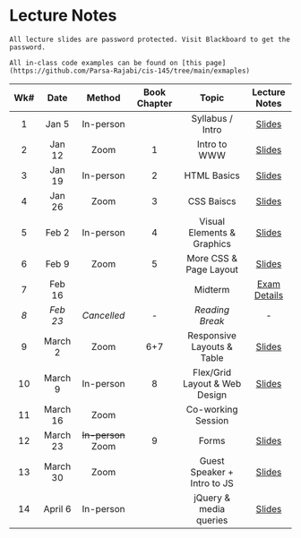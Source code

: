 # Lecture Notes

```{warning}
All lecture slides are password protected. Visit Blackboard to get the password.
```

```{tip}
All in-class code examples can be found on [this page](https://github.com/Parsa-Rajabi/cis-145/tree/main/exmaples)
```

| Wk# |   Date   |    Method   | Book Chapter |            Topic           | Lecture Notes |
|:---:|:--------:|:-----------:|:------------:|:--------------------------:|:-------------:|
|  1  |   Jan 5  |  In-person  |              |      Syllabus / Intro      |   [Slides](https://jstrieb.github.io/link-lock/#eyJ2IjoiMC4wLjEiLCJlIjoidDJzUkV1eWlVSFNBRWhDRjFSU2RrYXpGT2llSkRnQ0VOODd1b2NwNFdpKzNJZ1ZkNlN1dE9hdmc4b3lEL0tia3ZDeXc5M3VNbkoyeGdNc2J1dW1lRzRqNUhRYWxHY2hpUzlWYWZwV0ZpRVEvcDkyR0xpdjc0b1ZzRGJacGFJZ2RURHpnM3RyZXF2SHBaQ3IwY3BaWmpRcXlaT1k9IiwiaSI6InNwWC9qQjFwQ1MrTUNlSVMifQ==)  |
|  2  |  Jan 12  |     Zoom    |       1      |        Intro to WWW        |   [Slides](https://jstrieb.github.io/link-lock/#eyJ2IjoiMC4wLjEiLCJlIjoiTjdVanh2azhqS1J1UG5lOEFiSHBRZGNYU2ZhbXRXclhNNVdQUmlkYWk4dXV2L2pQTlhWWUVWY0dvOGx5Y3laSVV3eUVEL1hnaUhUZFk1VGRtN2JTN0NiUXdRdTRNTHIrZlZNb3JvcGFVczQ3eEp5Zk4wVjZ1RldERU4zYU9MV3p4eFp1QWpaNmZnRU5Oc0ErSEJudkkvQUV1MFE9IiwiaSI6IlZnWHU1ZDcwVDlCMW1vRUUifQ==)  |
|  3  |  Jan 19  |  In-person  |       2      |         HTML Basics        |   [Slides](https://jstrieb.github.io/link-lock/#eyJ2IjoiMC4wLjEiLCJlIjoiQ0V1N3pCd0UvRTBGamc0bXE1QTI3ZmtRa3EzQUNyUG5CTm9kY05ielE0dzBoSHF6WXFtVjAvYnQzeWc4dWQ2YTBOZnArZEJjSTVxdzlBT3RRMFJsVlZjclRLaE0ydjE1dVk2MVE0c1RNV3F6VzUrSzg0bjJTK3BXUU0yeVFEUTFaZERtRmtuTnZvWElJN1pxcEhQOWFYdXl4TTA9IiwiaSI6Im03aVJqL0Q1TExYVUJiRmYifQ==)  |
|  4  |  Jan 26  |     Zoom    |       3      |      CSS Baiscs     |   [Slides](https://jstrieb.github.io/link-lock/#eyJ2IjoiMC4wLjEiLCJlIjoiT1RXMjZ3UFJhMWRCWFZ3WkJzajJjV0NOTm4zN2kwUGZlcTIzL0NabkhHdG9oS1pmSHZHemtiU2VrdEZTMUdyWUZPSXhlRFEzSE1aQjRGNGEwbExkM2JTZXNXQWtMV3RoSXc2NjBMWG9uVlRtSk82cDh0L1hUWlJoT05jSnFLcFFKZ3kvMFNHMmhXWE13NjYwVjlNRi9aTG1vS289IiwiaSI6IllwRUVZWUY0aHE1bkJ4VTMifQ==)  |
|  5  |   Feb 2  |  In-person  |       4      | Visual Elements & Graphics |   [Slides](https://jstrieb.github.io/link-lock/#eyJ2IjoiMC4wLjEiLCJlIjoiMHlab0lyYnlOaXgrcjZYU2Yxd29XZk9RY3lYS0w1V3p3ajZ1ekt1Wndkc3pGUjZRcTBVdzN3NW83akZUM1VIdjdaWlNhUVk4d25CQmFNRXFEaWtDUUd3OCtGNWFCWHZYYzgrT2VPeTVWaUhpYkU1S2xiQXBEVE1rUTNnaytpZ0xqcGdZMXBlVVZZMmhwK21vWjFMdkdXdnI3K009IiwiaSI6Im5OajgrNkU1WHFhR1pTS3QifQ==)  |
|  6  |   Feb 9  |     Zoom    |       5      |   More CSS & Page Layout  |   [Slides](https://jstrieb.github.io/link-lock/#eyJ2IjoiMC4wLjEiLCJlIjoianVtQXZkYzk5MUpvWDVLZjNkYzlSYk1jNU41b20vbllCU2xwb3R6WHhrcTZxblNaOURVek1VcEhIMFJkd1JxZ3RDUmpVWEZyYmZKS0laa29YZjNXMnNJK2x4UEZGNWI2RDNpc0ZBdTZyZWNLTXptUjloNjJWQ2ZONGhTZmlUWTVEQjJOUG9XSlNaRGNQa29ZTWNxcTJPT0ZFeDQ9IiwicyI6InlzcnJRRkRmK21Dd3gyeGVNaHFPN2c9PSIsImkiOiJESnlyTEtLb0ozSWg5Z0hhIn0=)  |
|  7  |  Feb 16  |    |              |     Midterm     |   [Exam Details](https://parsa-rajabi.github.io/cis-145/midterm.html)  |
| _8_ | _Feb 23_ | _Cancelled_ |      -     |       _Reading Break_      |      -      |
|  9  |  March 2 |     Zoom    |      6+7     |         Responsive Layouts & Table       |   [Slides](https://jstrieb.github.io/link-lock/#eyJ2IjoiMC4wLjEiLCJlIjoic09KS3AwRkZtZVhQK0paaFBCaGJHaTVidDhVbUFScC8rc1pBWDNIKzNCQUpPckpQQ0VIZTJEaGF4TFBFenZ3eTViRVhjUXhEOElhb292cTlqdk5XNGF2b2FyaTBhTktYb0NJUGQxcVEvNWk3OEVocFl4NFFJVTlzNTMraW5kVVJ5UnhWNERKaXFqUTlSUzV4bDRidGk4S0dOY009IiwicyI6Ilp0T3czVE1pUUpmV3J5NngxWXVhMXc9PSIsImkiOiJxeUdvSzk0anM1emlxaXluIn0=)  |
|  10 |  March 9 |  In-person  |       8      | Flex/Grid Layout & Web Design |   [Slides](https://jstrieb.github.io/link-lock/#eyJ2IjoiMC4wLjEiLCJlIjoiQnBudlhQVVhhdUwxSzlYcDlGOVRsYjFYR3prL2FRQ29CZVlKZVc3UVh5aDhEeDQ5TDNtY08xczFtdU1RNk5BUHIxWTdyS1hwNjlZZWorRGNUUEZtNHZabXRRUFdMNHI0ODF6M1Q2Z3hQdzh3WlUybUJLblVGSVREa0JCZm9zVW52L0U2a05FcHk1N1FUbG5aMi9zNHY4STBFZEk9IiwicyI6IjVtM0NMQnVuY05JdGhvWDRkUGRTNEE9PSIsImkiOiIyZEpScXk0K3ZZa25aUnlTIn0=)  |
|  11 | March 16 |     Zoom    |             |          Co-working Session             |     |
|  12 | March 23 |  <s>In-person</s> Zoom  |       9      |         Forms        |   [Slides](https://jstrieb.github.io/link-lock/#eyJ2IjoiMC4wLjEiLCJlIjoiNkxoa2o3ekk3NHd4N3dHNmIzZ0NDaDR4ZloxV2JOVnhKMithb05pdXpjajZoRzAxUHY2THR5Y2t6dDZCSEcvZ0Ywa3hGRkplc1MyM1RYdVhNWkxXREFmVUtETXlydk5sMzlPZmZzTTFBaEJUaWxQRnlqdzlhVHdscm5pQVFJNlZVdkRBZ0xGRW5qcVBpY1hhTGVaSVRENy81Vkk9IiwicyI6IkZ3dlpzR3FCbGY3cFBsUVJyenNJWWc9PSIsImkiOiI1c3pGK1FQcjlNWTZTTVVEIn0=)  |
|  13 | March 30 |     Zoom    |              |           Guest Speaker + Intro to JS           |   [Slides](https://jstrieb.github.io/link-lock/#eyJ2IjoiMC4wLjEiLCJlIjoiZmRSVGduUzUxSXN1VHBteHQ3cHAyZnBSWHdyQ2tTUzhmY3U2VGlzMEZZK2FBeWNEK1VLMXEwajRheWowWlhJWElkdmkzaktLQWpxSWFFZ1RRdmFWcUZWZjZqY1JOUzhtN3V1MmJBTzhzbjcyaVh2VDdVbEVxRThzaURnc2VPc2FzeTNqbDBSSVM5RkZJZm9obXNFS0hEbWpad0k9IiwicyI6IlFmbnlFQ2lEaVUyYnhZUlJXdC96S2c9PSIsImkiOiJYVkV6emlLOWIzSUdrMjlmIn0=)  |
|  14 |  April 6 |  In-person  |              |           jQuery & media queries          |   [Slides](https://jstrieb.github.io/link-lock/#eyJ2IjoiMC4wLjEiLCJlIjoiUTV0bURqeHRWaC9hZ1VxZjE2M2NocHFra1Rma2t4VHlzelFDOXZad1RSNERGQm1xT0lvSDh6R0ZNc2FsbU95aEpFTHFuTnZaVC9GZTFZSkZYUjB2N1FLZEpCK1ozRDZRZ3BNcno2TGRRRWQzejcrRmx5M1hsYk1qOU1LNEVmMmpPdmxiTFFxOHAvZmtqZkwvK2FDMERmM3VWMkk9IiwicyI6InRpVk1ibk1xcENEdDZJOHRDV3UzaWc9PSIsImkiOiJGdVhXSGN3bzFkYXo5VFh0In0=)  |
